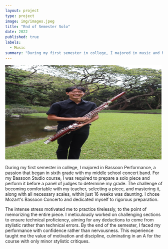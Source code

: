 ```yaml
---
layout: project
type: project
image: img/images.jpeg
title: "End of Semester Solo"
date: 2022
published: true
labels:
  - Music
summary: "During my first semester in college, I majored in music and had to prepare a solo throughout that semester that I'd play in front of judges."
---
```

<img class="img-fluid" src="../img/bassoon.jpg" width=500px height=300px>

During my first semester in college, I majored in Bassoon Performance, a passion that began in sixth grade with my middle school concert band. For my Bassoon Studio course, I was required to prepare a solo piece and perform it before a panel of judges to determine my grade. The challenge of becoming comfortable with my teacher, selecting a piece, and mastering it, along with all necessary scales, within just 16 weeks was daunting. I chose Mozart's Bassoon Concerto and dedicated myself to rigorous preparation.

The intense stress motivated me to practice tirelessly, to the point of memorizing the entire piece. I meticulously worked on challenging sections to ensure technical proficiency, aiming for any deductions to come from stylistic rather than technical errors. By the end of the semester, I faced my performance with confidence rather than nervousness. This experience taught me the value of motivation and discipline, culminating in an A for the course with only minor stylistic critiques.
